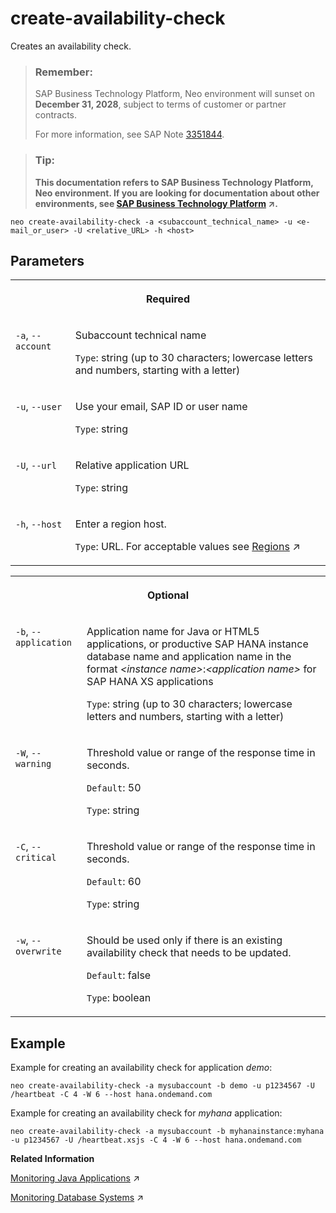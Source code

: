 <!-- loio83d45827519b413bb98c4e2aaf9b3752 -->

# create-availability-check

Creates an availability check.



> ### Remember:  
> SAP Business Technology Platform, Neo environment will sunset on **December 31, 2028**, subject to terms of customer or partner contracts.
> 
> For more information, see SAP Note [3351844](https://me.sap.com/notes/3351844).

> ### Tip:  
> **This documentation refers to SAP Business Technology Platform, Neo environment. If you are looking for documentation about other environments, see [SAP Business Technology Platform](https://help.sap.com/viewer/65de2977205c403bbc107264b8eccf4b/Cloud/en-US/6a2c1ab5a31b4ed9a2ce17a5329e1dd8.html "SAP Business Technology Platform (SAP BTP) is an integrated offering comprised of four technology portfolios: database and data management, application development and integration, analytics, and intelligent technologies. The platform offers users the ability to turn data into business value, compose end-to-end business processes, and build and extend SAP applications quickly.") :arrow_upper_right:.**



```
neo create-availability-check -a <subaccount_technical_name> -u <e-mail_or_user> -U <relative_URL> -h <host>
```



## Parameters


<table>
<tr>
<th valign="top" colspan="2">

Required

</th>
</tr>
<tr>
<td valign="top">

`-a`, `--account`

</td>
<td valign="top">

Subaccount technical name

`Type`: string \(up to 30 characters; lowercase letters and numbers, starting with a letter\)

</td>
</tr>
<tr>
<td valign="top">

`-u`, `--user`

</td>
<td valign="top">

Use your email, SAP ID or user name

`Type`: string

</td>
</tr>
<tr>
<td valign="top">

`-U`, `--url`

</td>
<td valign="top">

Relative application URL

`Type`: string

</td>
</tr>
<tr>
<td valign="top">

`-h`, `--host`

</td>
<td valign="top">

Enter a region host.

`Type`: URL. For acceptable values see [Regions](https://help.sap.com/viewer/65de2977205c403bbc107264b8eccf4b/Cloud/en-US/350356d1dc314d3199dca15bd2ab9b0e.html "You can deploy applications in different regions. Each region represents a geographical location (for example, Europe, US East) where applications, data, or services are hosted.") :arrow_upper_right:

</td>
</tr>
</table>


<table>
<tr>
<th valign="top" colspan="2">

Optional

</th>
</tr>
<tr>
<td valign="top">

`-b`, `--application` 

</td>
<td valign="top">

Application name for Java or HTML5 applications, or productive SAP HANA instance database name and application name in the format *<instance name\>*:*<application name\>* for SAP HANA XS applications

`Type`: string \(up to 30 characters; lowercase letters and numbers, starting with a letter\)

</td>
</tr>
<tr>
<td valign="top">

`-W`, `--warning`

</td>
<td valign="top">

Threshold value or range of the response time in seconds.

`Default`: 50

`Type`: string

</td>
</tr>
<tr>
<td valign="top">

`-C`, `--critical`

</td>
<td valign="top">

Threshold value or range of the response time in seconds.

`Default`: 60

`Type`: string

</td>
</tr>
<tr>
<td valign="top">

`-w`, `--overwrite`

</td>
<td valign="top">

Should be used only if there is an existing availability check that needs to be updated.

`Default`: false

`Type`: boolean

</td>
</tr>
</table>



<a name="loio83d45827519b413bb98c4e2aaf9b3752__section_jqc_fzt_5fb"/>

## Example

Example for creating an availability check for application *demo*:

```
neo create-availability-check -a mysubaccount -b demo -u p1234567 -U /heartbeat -C 4 -W 6 --host hana.ondemand.com
```

Example for creating an availability check for *myhana* application:

```
neo create-availability-check -a mysubaccount -b myhanainstance:myhana -u p1234567 -U /heartbeat.xsjs -C 4 -W 6 --host hana.ondemand.com
```

**Related Information**  


[Monitoring Java Applications](https://help.sap.com/viewer/64f7d2b06c6b40a9b3097860c5930641/Cloud/en-US/cf4b2953c2534c0a9b491abf5a4847d7.html "") :arrow_upper_right:

[Monitoring Database Systems](https://help.sap.com/viewer/64f7d2b06c6b40a9b3097860c5930641/Cloud/en-US/d5c5c6a37c944ce78fcccf2b84243d8a.html "You can monitor your database system by viewing its metrics in the SAP BTP cockpit, by retrieving them with the Metrics REST API, or by receiving alerts for them. Furthermore, when you use an SAP HANA database system, you can also configure monitoring for its SAP HANA XS applications.") :arrow_upper_right:

